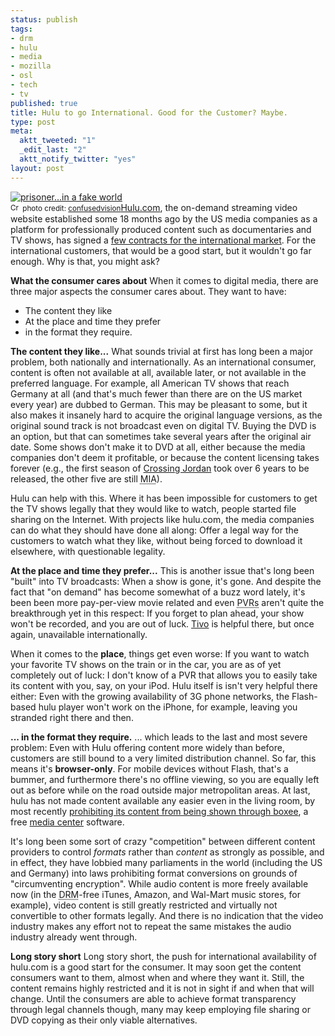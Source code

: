 ```yaml
--- 
status: publish
tags: 
- drm
- hulu
- media
- mozilla
- osl
- tech
- tv
published: true
title: Hulu to go International. Good for the Customer? Maybe.
type: post
meta: 
  aktt_tweeted: "1"
  _edit_last: "2"
  aktt_notify_twitter: "yes"
layout: post
---
```

<span class="alignright"><a href="http://www.flickr.com/photos/74741809@N00/697348117/" title="prisoner...in a fake world" target="_blank"><img src="http://farm2.static.flickr.com/1421/697348117_4a0d72eda5_m.jpg" alt="prisoner...in a fake world" border="0" /></a><br /><small><a href="http://creativecommons.org/licenses/by-nc-nd/2.0/" title="Attribution-NonCommercial-NoDerivs License" target="_blank"><img src="http://fredericiana.com/wp-content/plugins/photo-dropper/images/cc.png" alt="Creative Commons License" border="0" width="16" height="16" align="absmiddle" /></a> photo credit: <a href="http://www.flickr.com/photos/74741809@N00/697348117/" title="confusedvision" target="_blank">confusedvision</a></small></span><a href="http://hulu.com">Hulu.com</a>, the on-demand streaming video website established some 18 months ago by the US media companies as a platform for professionally produced content such as documentaries and TV shows, has signed a <a href="http://www.ft.com/cms/s/0/a77ac5d2-3a67-11de-8a2d-00144feabdc0.html?nclick_check=1">few contracts for the international market</a>. For the international customers, that would be a good start, but it wouldn't go far enough. Why is that, you might ask?

<strong>What the consumer cares about</strong>
When it comes to digital media, there are three major aspects the consumer cares about. They want to have:<ul>
	<li>The content they like</li>
	<li>At the place and time they prefer</li>
	<li>in the format they require.</li>
</ul>

<strong>The content they like...</strong>
What sounds trivial at first has long been a major problem, both nationally and internationally. As an international consumer, content is often not available at all, available later, or not available in the preferred language. For example, all American TV shows that reach Germany at all (and that's much fewer than there are on the US market every year) are dubbed to German. This may be pleasant to some, but it also makes it insanely hard to acquire the original language versions, as the original sound track is not broadcast even on digital TV. Buying the DVD is an option, but that can sometimes take several years after the original air date. Some shows don't make it to DVD at all, either because the media companies don't deem it profitable, or because the content licensing takes forever (e.g., the first season of <a href="http://en.wikipedia.org/wiki/Crossing_Jordan">Crossing Jordan</a> took over 6 years to be released, the other five are still <acronym title="missing in action">MIA</acronym>).

Hulu can help with this. Where it has been impossible for customers to get the TV shows legally that they would like to watch, people started file sharing on the Internet. With projects like hulu.com, the media companies can do what they should have done all along: Offer a legal way for the customers to watch what they like, without being forced to download it elsewhere, with questionable legality.

<strong>At the place and time they prefer...</strong>
This is another issue that's long been "built" into TV broadcasts: When a show is gone, it's gone. And despite the fact that "on demand" has become somewhat of a buzz word lately, it's been been more pay-per-view movie related and even <acronym title="Personal Video Recorders">PVRs</acronym> aren't quite the breakthrough yet in this respect: If you forget to plan ahead, your show won't be recorded, and you are out of luck. <a href="http://en.wikipedia.org/wiki/Tivo">Tivo</a> is helpful there, but once again, unavailable internationally.

When it comes to the <strong>place</strong>, things get even worse: If you want to watch your favorite TV shows on the train or in the car, you are as of yet completely out of luck: I don't know of a PVR that allows you to easily take its content with you, say, on your iPod. Hulu itself is isn't very helpful there either: Even with the growing availability of 3G phone networks, the Flash-based hulu player won't work on the iPhone, for example, leaving you stranded right there and then.

<strong>... in the format they require.</strong>
... which leads to the last and most severe problem: Even with Hulu offering content more widely than before, customers are still bound to a very limited distribution channel. So far, this means it's <strong>browser-only</strong>. For mobile devices without Flash, that's a bummer, and furthermore there's no offline viewing, so you are equally left out as before while on the road outside major metropolitan areas. At last, hulu has not made content available any easier even in the living room, by most recently <a href="http://blog.hulu.com/2009/2/18/doing-hard-things/">prohibiting its content from being shown through boxee</a>, a free <a href="http://en.wikipedia.org/wiki/Boxee">media center</a> software.

It's long been some sort of crazy "competition" between different content providers to control <em>formats</em> rather than <em>content</em> as strongly as possible, and in effect, they have lobbied many parliaments in the world (including the US and Germany) into laws prohibiting format conversions on grounds of "circumventing encryption". While audio content is more freely available now (in the <acronym title="digital restriction management">DRM</acronym>-free iTunes, Amazon, and Wal-Mart music stores, for example), video content is still greatly restricted and virtually not convertible to other formats legally. And there is no indication that the video industry makes any effort not to repeat the same mistakes the audio industry already went through.

<strong>Long story short</strong>
Long story short, the push for international availability of hulu.com is a good start for the consumer. It may soon get the content consumers want to them, almost when and where they want it. Still, the content remains highly restricted and it is not in sight if and when that will change. Until the consumers are able to achieve format transparency through legal channels though, many may keep employing file sharing or DVD copying as their only viable alternatives.
